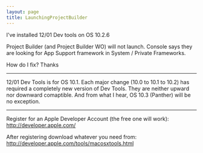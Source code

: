 ```yaml
---
layout: page
title: LaunchingProjectBuilder
---
```


I've installed 12/01 Dev tools on OS 10.2.6

Project Builder (and Project Builder WO) will not launch.  Console says they are looking for App Support framework in System / Private Frameworks.

How do I fix?  Thanks

----

12/01 Dev Tools is for OS 10.1.  Each major change (10.0 to 10.1 to 10.2) has required a completely new version of Dev Tools. They are neither upward nor downward comaptible. And from what I hear, OS 10.3 (Panther) will be no exception.

---

Register for an Apple Developer Account (the free one will work): http://developer.apple.com/

After registering download whatever you need from:  http://developer.apple.com/tools/macosxtools.html

